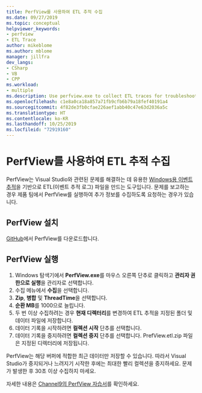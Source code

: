 ```yaml
---
title: PerfView를 사용하여 ETL 추적 수집
ms.date: 09/27/2019
ms.topic: conceptual
helpviewer_keywords:
- perfview
- ETL Trace
author: mikeblome
ms.author: mblome
manager: jillfra
dev_langs:
- CSharp
- VB
- CPP
ms.workload:
- multiple
ms.description: Use perfview.exe to collect ETL traces for troubleshooting issues with Visual Studio
ms.openlocfilehash: c1e8a0ca18a857a71fb9cfb6b79a18fef40191a4
ms.sourcegitcommit: 4f82de3fb0cfae226aef1abb40c47e63d2036a5c
ms.translationtype: HT
ms.contentlocale: ko-KR
ms.lasthandoff: 10/25/2019
ms.locfileid: "72919160"
---
```

# <a name="collect-an-etl-trace-with-perfview"></a>PerfView를 사용하여 ETL 추적 수집

PerfView는 Visual Studio와 관련된 문제를 해결하는 데 유용한 [Windows용 이벤트 추적](/windows/desktop/ETW/event-tracing-portal)을 기반으로 ETL(이벤트 추적 로그) 파일을 만드는 도구입니다. 문제를 보고하는 경우 제품 팀에서 PerfView를 실행하여 추가 정보를 수집하도록 요청하는 경우가 있습니다.

## <a name="install-perfview"></a>PerfView 설치

[GitHub](https://github.com/Microsoft/perfview/blob/master/documentation/Downloading.md)에서 PerfView를 다운로드합니다.

## <a name="run-perfview"></a>PerfView 실행

1. Windows 탐색기에서 **PerfView.exe**를 마우스 오른쪽 단추로 클릭하고 **관리자 권한으로 실행**을 관리자로 선택합니다.
1. 수집 메뉴에서 **수집**을 선택합니다.
1. **Zip**, **병합** 및 **ThreadTime**을 선택합니다.
1. **순환 MB**를 1000으로 늘립니다.
1. 두 번 이상 수집하려는 경우 **현재 디렉터리**를 변경하여 ETL 추적을 지정된 폴더 및 데이터 파일에 저장합니다.
1. 데이터 기록을 시작하려면 **컬렉션 시작** 단추를 선택합니다.
1. 데이터 기록을 중지하려면 **컬렉션 중지** 단추를 선택합니다. PrefView.etl.zip 파일은 지정된 디렉터리에 저장됩니다.

PerfView는 해당 버퍼에 적합한 최근 데이터만 저장할 수 있습니다. 따라서 Visual Studio가 중지되거나 느려지기 시작한 후에는 최대한 빨리 컬렉션을 중지하세요. 문제가 발생한 후 30초 이상 수집하지 마세요.

자세한 내용은 [Channel9의 PerfView 자습서](https://channel9.msdn.com/Series/PerfView-Tutorial/PerfView-Tutorial-1-Collecting-data-with-the-Run-command)를 확인하세요.
